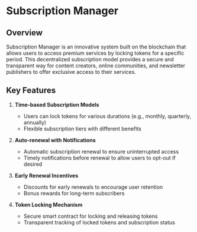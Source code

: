 
# Subscription Manager

## Overview

Subscription Manager is an innovative system built on the blockchain that allows users to access premium services by locking tokens for a specific period. This decentralized subscription model provides a secure and transparent way for content creators, online communities, and newsletter publishers to offer exclusive access to their services.

## Key Features

1. **Time-based Subscription Models**
   - Users can lock tokens for various durations (e.g., monthly, quarterly, annually)
   - Flexible subscription tiers with different benefits

2. **Auto-renewal with Notifications**
   - Automatic subscription renewal to ensure uninterrupted access
   - Timely notifications before renewal to allow users to opt-out if desired

3. **Early Renewal Incentives**
   - Discounts for early renewals to encourage user retention
   - Bonus rewards for long-term subscribers

4. **Token Locking Mechanism**
   - Secure smart contract for locking and releasing tokens
   - Transparent tracking of locked tokens and subscription status


